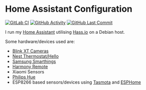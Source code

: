 # Home Assistant Configuration

[![GitLab CI][gitlabci-shield]][gitlabci]
[![GitHub Activity][commits-shield]][commits]
[![GitHub Last Commit][last-commit-shield]][commits]

I run my [Home Assistant](https://home-assistant.io/) utilising
    [Hass.io](https://www.home-assistant.io/hassio/) on a Debian host.

Some hardware/devices used are:

* [Blink XT Cameras](https://blinkforhome.com/)
* [Nest Thermostat/Hello](https://nest.com/)
* [Samsung Smarthings](https://www.smartthings.com/)
* [Harmony Remote](https://www.logitech.com/en-ca/harmony-universal-remotes)
* Xiaomi Sensors
* [Philips Hue](https://www2.meethue.com/en-ca)
* ESP8266 based sensors/devices using
    [Tasmota](https://github.com/arendst/Sonoff-Tasmota)
    and [ESPHome](https://esphomelib.com/)



[gitlabci-shield]: https://gitlab.com/sinclairpaul/homeassistantconfig/badges/master/pipeline.svg
[gitlabci]: https://gitlab.com/sinclairpaul/homeassistantconfig/pipelines
[last-commit-shield]: https://img.shields.io/github/last-commit/sinclairpaul/homeassistantconfig.svg
[commits-shield]: https://img.shields.io/github/commit-activity/y/sinclairpaul/homeassistantconfig.svg
[commits]: https://github.com/sinclairpaul/homeassistantconfig/commits/master